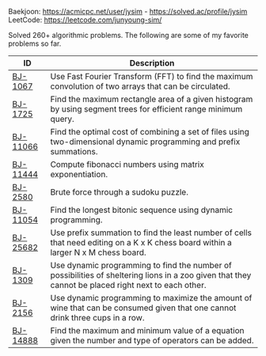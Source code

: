 Baekjoon: https://acmicpc.net/user/jysim - https://solved.ac/profile/jysim
LeetCode: https://leetcode.com/junyoung-sim/

Solved 260+ algorithmic problems. The following are some of my favorite problems so far.

| ID | Description |
| --- | --- |
| [BJ-1067](./baekjoon/fft/1067.cpp) | Use Fast Fourier Transform (FFT) to find the maximum convolution of two arrays that can be circulated. |
| [BJ-1725](./baekjoon/divideconquer/1725.cpp) | Find the maximum rectangle area of a given histogram by using segment trees for efficient range minimum query. |
| [BJ-11066](./baekjoon/dp/11066.cpp) | Find the optimal cost of combining a set of files using two-dimensional dynamic programming and prefix summations. |
| [BJ-11444](./baekjoon/divideconquer/11444.cpp) | Compute fibonacci numbers using matrix exponentiation. |
| [BJ-2580](./baekjoon/brute/2580.cpp) | Brute force through a sudoku puzzle. |
| [BJ-11054](./baekjoon/dp/11054.cpp) | Find the longest bitonic sequence using dynamic programming. |
| [BJ-25682](./baekjoon/prefixsum/25682.cpp) | Use prefix summation to find the least number of cells that need editing on a K x K chess board within a larger N x M chess board. |
| [BJ-1309](./baekjoon/dp/1309.cpp) | Use dynamic programming to find the number of possibilities of sheltering lions in a zoo given that they cannot be placed right next to each other. |
| [BJ-2156](./baekjoon/dp/2156.cpp) | Use dynamic programming to maximize the amount of wine that can be consumed given that one cannot drink three cups in a row. |
| [BJ-14888](./baekjoon/brute/14888.cpp) | Find the maximum and minimum value of a equation given the number and type of operators can be added. |